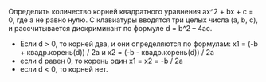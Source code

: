 Определить количество корней квадратного уравнения ax^2 + bx + c = 0, где a не равно нулю. С клавиатуры вводятся три целых числа (a, b, c), и рассчитывается дискриминант по формуле d = b^2 – 4ac. 
 
  - Если d > 0, то корней два, и они определяются по формулам:
    x1 = (-b + квадр.корень(d)) / 2a   и 
    x2 = (-b - квадр.корень(d)) / 2a  
  - если d равен 0, то корень один x1 = x2 = -b / 2a
  - если d < 0, то корней нет.
